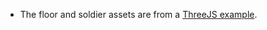 * The floor and soldier assets are from a [ThreeJS example](https://threejs.org/examples/#webgl_animation_walk).